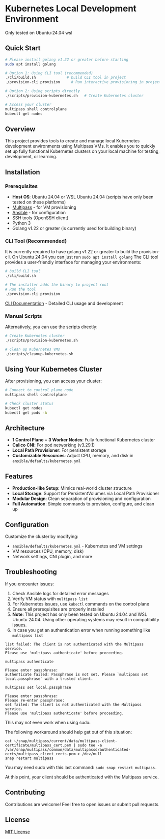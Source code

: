# Kubernetes Local Development Environment
Only tested on Ubuntu-24.04 wsl

## Quick Start

```bash
# Please install golang v1.22 or greater before starting
sudo apt install golang

# Option 1: Using CLI tool (recommended)
./cli/build.sh              # build CLI tool in project 
./provision-cli provision     # Run interactive provisioning in project root

# Option 2: Using scripts directly
./scripts/provision-kubernetes.sh   # Create Kubernetes cluster

# Access your cluster
multipass shell controlplane
kubectl get nodes
```

## Overview

This project provides tools to create and manage local Kubernetes development environments using Multipass VMs. It enables you to quickly set up fully functional Kubernetes clusters on your local machine for testing, development, or learning.

## Installation

### Prerequisites

- **Host OS**: Ubuntu 24.04 or WSL Ubuntu 24.04 (scripts have only been tested on these platforms)
- [Multipass](https://canonical.com/multipass/install) - for VM provisioning
- [Ansible](https://docs.ansible.com/ansible/latest/installation_guide/index.html) - for configuration
- SSH tools (OpenSSH client)
- Python 3
- Golang v1.22 or greater (is currently used for building binary)

### CLI Tool (Recommended)

It is currently required to have golang v1.22 or greater to build the provision-cli.
On Ubuntu 24.04 you can just run `sudo apt install golang`
The CLI tool provides a user-friendly interface for managing your environments:

```bash
# build CLI tool
./cli/build.sh

# The installer adds the binary to project root
# Run the tool
./provision-cli provision
```

[CLI Documentation](./cli/README.md) - Detailed CLI usage and development

### Manual Scripts

Alternatively, you can use the scripts directly:

```bash
# Create Kubernetes cluster
./scripts/provision-kubernetes.sh

# Clean up Kubernetes VMs
./scripts/cleanup-kubernetes.sh
```

## Using Your Kubernetes Cluster

After provisioning, you can access your cluster:

```bash
# Connect to control plane node
multipass shell controlplane

# Check cluster status
kubectl get nodes
kubectl get pods -A
```

## Architecture

- **1 Control Plane + 3 Worker Nodes**: Fully functional Kubernetes cluster
- **Calico CNI**: For pod networking (v3.29.1)
- **Local Path Provisioner**: For persistent storage
- **Customizable Resources**: Adjust CPU, memory, and disk in `ansible/defaults/kubernetes.yml`

## Features

- **Production-like Setup**: Mimics real-world cluster structure
- **Local Storage**: Support for PersistentVolumes via Local Path Provisioner
- **Modular Design**: Clean separation of provisioning and configuration
- **Full Automation**: Simple commands to provision, configure, and clean up

## Configuration

Customize the cluster by modifying:

- `ansible/defaults/kubernetes.yml` - Kubernetes and VM settings
- VM resources (CPU, memory, disk)
- Network settings, CNI plugin, and more

## Troubleshooting

If you encounter issues:

1. Check Ansible logs for detailed error messages
2. Verify VM status with `multipass list`
3. For Kubernetes issues, use `kubectl` commands on the control plane
4. Ensure all prerequisites are properly installed
5. **Note**: This project has only been tested on Ubuntu 24.04 and WSL Ubuntu 24.04. Using other operating systems may result in compatibility issues.
6. In case you get an authentication error when running something like `multipass list`

```
list failed: The client is not authenticated with the Multipass service.
Please use 'multipass authenticate' before proceeding.
```

`multipass authenticate`

```
Please enter passphrase: 
authenticate failed: Passphrase is not set. Please `multipass set 
local.passphrase` with a trusted client.
```
`multipass set local.passphrase`

```
Please enter passphrase: 
Please re-enter passphrase: 
set failed: The client is not authenticated with the Multipass service.
Please use 'multipass authenticate' before proceeding.
```

This may not even work when using sudo.

The following workaround should help get out of this situation:

```
cat ~/snap/multipass/current/data/multipass-client-certificate/multipass_cert.pem | sudo tee -a /var/snap/multipass/common/data/multipassd/authenticated-certs/multipass_client_certs.pem > /dev/null
snap restart multipass
```
You may need sudo with this last command: `sudo snap restart multipass.`

At this point, your client should be authenticated with the Multipass service.

## Contributing

Contributions are welcome! Feel free to open issues or submit pull requests.

## License

[MIT License](LICENSE)
